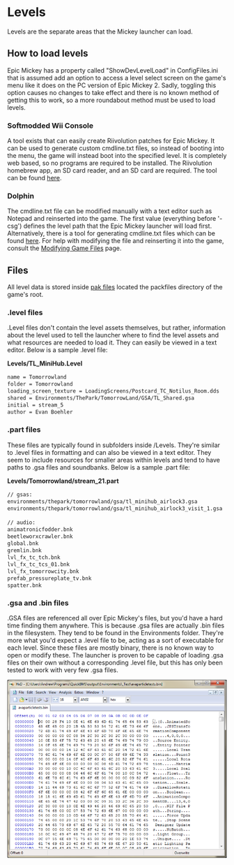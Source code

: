 # Levels

Levels are the separate areas that the Mickey launcher can load.

## How to load levels
Epic Mickey has a property called "ShowDevLevelLoad" in ConfigFiles.ini that is assumed add an option to access a level select screen on the game's menu like it does on the PC version of Epic Mickey 2. Sadly, toggling this option causes no changes to take effect and there is no known method of getting this to work, so a more roundabout method must be used to load levels.

### Softmodded Wii Console
A tool exists that can easily create Riivolution patches for Epic Mickey. It can be used to generate custom cmdline.txt files, so instead of booting into the menu, the game will instead boot into the specified level. It is completely web based, so no programs are required to be installed. The Riivolution homebrew app, an SD card reader, and an SD card are required. The tool can be found [here](./tools/cmdline).

### Dolphin
The cmdline.txt file can be modified manually with a text editor such as Notepad and reinserted into the game. The first value (everything before '-csg') defines the level path that the Epic Mickey launcher will load first. Alternatively, there is a tool for generating cmdline.txt files which can be found [here](./tools/cmdline). For help with modifying the file and reinserting it into the game, consult the [Modifying Game Files](./modifying-game-files) page.

## Files
All level data is stored inside [pak files](./pak-files) located the packfiles directory of the game's root.

### .level files
.Level files don't contain the level assets themselves, but rather, information about the level used to tell the launcher where to find the level assets and what resources are needed to load it. They can easily be viewed in a text editor. Below is a sample .level file:

**Levels/TL_MiniHub.Level**
```
name = Tomorrowland
folder = Tomorrowland
loading_screen_texture = LoadingScreens/Postcard_TC_Notilus_Room.dds
shared = Environments/ThePark/TomorrowLand/GSA/TL_Shared.gsa
initial = stream_5
author = Evan Boehler
```

###  .part files
These files are typically found in subfolders inside /Levels. They're similar to .level files in formatting and can also be viewed in a text editor. They seem to include resources for smaller areas within levels and tend to have paths to .gsa files and soundbanks. Below is a sample .part file:

**Levels/Tomorrowland/stream_21.part**
```
// gsas:
environments/thepark/tomorrowland/gsa/tl_minihub_airlock3.gsa
environments/thepark/tomorrowland/gsa/tl_minihub_airlock3_visit_1.gsa

// audio:
animatronicfodder.bnk
beetleworxcrawler.bnk
global.bnk
gremlin.bnk
lvl_fx_tc_tch.bnk
lvl_fx_tc_tcs_01.bnk
lvl_fx_tomorrowcity.bnk
prefab_pressureplate_tv.bnk
spatter.bnk
```

### .gsa and .bin files
.GSA files are referenced all over Epic Mickey's files, but you'd have a hard time finding them anywhere. This is because .gsa files are actually .bin files in the filesystem. They tend to be found in the Environments folder. They're more what you'd expect a .level file to be, acting as a sort of executable for each level. Since these files are mostly binary, there is no known way to open or modify these. The launcher is proven to be capable of loading .gsa files on their own without a corresponding .level file, but this has only been tested to work with very few .gsa files.

<img src="/site-images/gsa-file.png" class="article-image">
